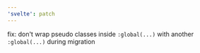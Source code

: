 ```yaml
---
'svelte': patch
---
```


fix: don't wrap pseudo classes inside `:global(...)` with another `:global(...)` during migration
